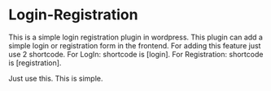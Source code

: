 # Login-Registration
This is a simple login registration plugin in wordpress. This plugin can add a simple login or registration form in the frontend. 
For adding this feature just use 2 shortcode.
For LogIn: shortcode is [login].
For Registration: shortcode is [registration].

Just use this. This is simple.

